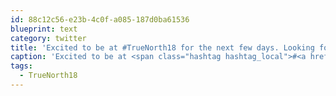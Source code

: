 ```yaml
---
id: 88c12c56-e23b-4c0f-a085-187d0ba61536
blueprint: text
category: twitter
title: 'Excited to be at #TrueNorth18 for the next few days. Looking forward to meeting others who are passionate about Tech for Good.'
caption: 'Excited to be at <span class="hashtag hashtag_local">#<a href="http://tweettemp.darylchymko.ca/?tag=truenorth18">TrueNorth18</a> for the next few days. Looking forward to meeting others who are passionate about Tech for Good.'
tags:
  - TrueNorth18
---
```

